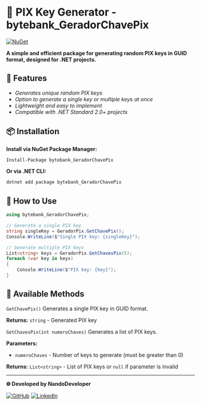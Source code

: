 # 📌 PIX Key Generator - bytebank_GeradorChavePix

[![NuGet](https://img.shields.io/nuget/v/bytebank_GeradorChavePix.svg?style=flat-square)](https://www.nuget.org/packages/bytebank_GeradorChavePix/)

**A simple and efficient package for generating random PIX keys in GUID format, designed for .NET projects.**

## 🎯 Features

- *Generates unique random PIX keys*
- *Option to generate a single key or multiple keys at once*
- *Lightweight and easy to implement*
- *Compatible with .NET Standard 2.0+ projects*

## 📦 Installation

**Install via NuGet Package Manager:**

```bash
Install-Package bytebank_GeradorChavePix
```
**Or via .NET CLI:**
```bash
dotnet add package bytebank_GeradorChavePix
```
## 🚀 How to Use
```csharp
using bytebank_GeradorChavePix;

// Generate a single PIX key
string singleKey = GeradorPix.GetChavePix();
Console.WriteLine($"Single PIX key: {singleKey}");

// Generate multiple PIX keys
List<string> keys = GeradorPix.GetChavesPix(5);
foreach (var key in keys)
{
    Console.WriteLine($"PIX key: {key}");
}
```
## 📄 Available Methods
`GetChavePix()`
Generates a single PIX key in GUID format.

**Returns:** `string` - Generated PIX key

`GetChavesPix(int numeroChaves)`
Generates a list of PIX keys.

**Parameters:**

- `numeroChaves` - Number of keys to generate (must be greater than 0)

**Returns:** `List<string>` - List of PIX keys or `null` if parameter is invalid

---

**🌐 Developed by NandoDeveloper**  

[![GitHub](https://img.shields.io/badge/GitHub-100000?style=flat&logo=github&logoColor=white)](https://github.com/NandoDeveloper)
[![LinkedIn](https://img.shields.io/badge/LinkedIn-0077B5?style=flat&logo=linkedin&logoColor=white)](https://www.linkedin.com/in/fernandoodeveloper/)
